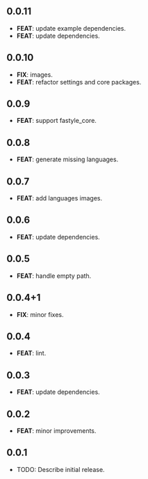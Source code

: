 ## 0.0.11

 - **FEAT**: update example dependencies.
 - **FEAT**: update dependencies.

## 0.0.10

 - **FIX**: images.
 - **FEAT**: refactor settings and core packages.

## 0.0.9

 - **FEAT**: support fastyle_core.

## 0.0.8

 - **FEAT**: generate missing languages.

## 0.0.7

 - **FEAT**: add languages images.

## 0.0.6

 - **FEAT**: update dependencies.

## 0.0.5

 - **FEAT**: handle empty path.

## 0.0.4+1

 - **FIX**: minor fixes.

## 0.0.4

 - **FEAT**: lint.

## 0.0.3

 - **FEAT**: update dependencies.

## 0.0.2

 - **FEAT**: minor improvements.

## 0.0.1

* TODO: Describe initial release.
